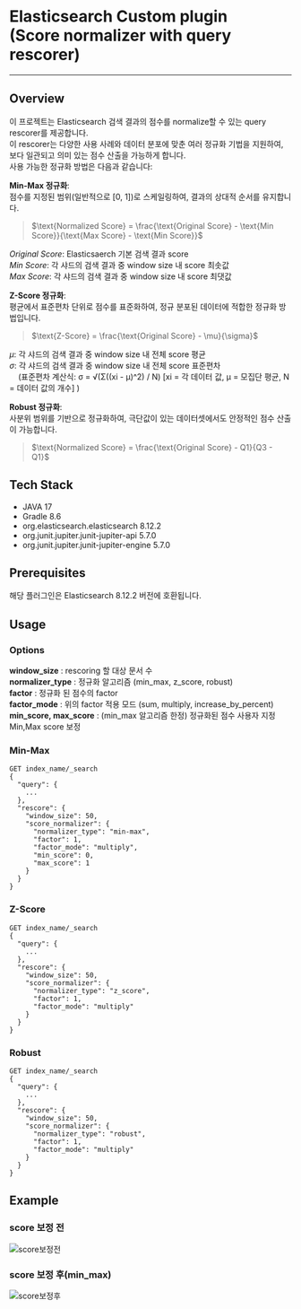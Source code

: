 # Elasticsearch Custom plugin<br/>(Score normalizer with query rescorer)

--- 

## Overview
이 프로젝트는 Elasticsearch 검색 결과의 점수를 normalize할 수 있는 query rescorer를 제공합니다.</br>
이 rescorer는 다양한 사용 사례와 데이터 분포에 맞춘 여러 정규화 기법을 지원하여,</br>
보다 일관되고 의미 있는 점수 산출을 가능하게 합니다.</br>
사용 가능한 정규화 방법은 다음과 같습니다:

**Min-Max 정규화**: <br/>
점수를 지정된 범위(일반적으로 [0, 1])로 스케일링하여, 결과의 상대적 순서를 유지합니다.

> $\text{Normalized Score} = \frac{\text{Original Score} - \text{Min Score}}{\text{Max Score} - \text{Min Score}}$ 

*Original Score*: Elasticsaerch 기본 검색 결과 score<br/>
*Min Score*: 각 샤드의 검색 결과 중 window size 내 score 최솟값<br/>
*Max Score*: 각 샤드의 검색 결과 중 window size 내 score 최댓값

**Z-Score 정규화**: <br/>평균에서 표준편차 단위로 점수를 표준화하여, 정규 분포된 데이터에 적합한 정규화 방법입니다.

> $\text{Z-Score} = \frac{\text{Original Score} - \mu}{\sigma}$

$\mu$: 각 샤드의 검색 결과 중 window size 내 전체 score 평균 <br/>
$\sigma$: 각 샤드의 검색 결과 중 window size 내 전체 score 표준편차 <br/>
&nbsp;&nbsp;&nbsp; (표준편차 계산식: σ = √(Σ((xi - μ)^2) / N) [xi = 각 데이터 값, μ = 모집단 평균, N = 데이터 값의 개수] )

**Robust 정규화**: <br/>사분위 범위를 기반으로 정규화하여, 극단값이 있는 데이터셋에서도 안정적인 점수 산출이 가능합니다.

> $\text{Normalized Score} = \frac{\text{Original Score} - Q1}{Q3 - Q1}$

## Tech Stack
- JAVA 17
- Gradle 8.6
- org.elasticsearch.elasticsearch 8.12.2
- org.junit.jupiter.junit-jupiter-api 5.7.0
- org.junit.jupiter.junit-jupiter-engine 5.7.0

## Prerequisites
해당 플러그인은 Elasticsearch 8.12.2 버전에 호환됩니다.

## Usage
### Options
**window_size** : rescoring 할 대상 문서 수<br/>
**normalizer_type** : 정규화 알고리즘 (min_max, z_score, robust)<br/>
**factor** : 정규화 된 점수의 factor<br/>
**factor_mode** : 위의 factor 적용 모드 (sum, multiply, increase_by_percent)<br/>
**min_score, max_score** : (min_max 알고리즘 한정) 정규화된 점수 사용자 지정 Min,Max score 보정<br/>

### Min-Max
```
GET index_name/_search
{
  "query": {
    ...
  },
  "rescore": {
    "window_size": 50,
    "score_normalizer": {
      "normalizer_type": "min-max",
      "factor": 1,
      "factor_mode": "multiply",
      "min_score": 0,
      "max_score": 1
    }
  }
}
```
### Z-Score

```
GET index_name/_search
{
  "query": {
    ...
  },
  "rescore": {
    "window_size": 50,
    "score_normalizer": {
      "normalizer_type": "z_score",
      "factor": 1,
      "factor_mode": "multiply"
    }
  }
}
```
### Robust
```
GET index_name/_search
{
  "query": {
    ...
  },
  "rescore": {
    "window_size": 50,
    "score_normalizer": {
      "normalizer_type": "robust",
      "factor": 1,
      "factor_mode": "multiply"
    }
  }
}
```

## Example
### score 보정 전
![score보정전](https://github.com/user-attachments/assets/1c9ba790-c767-47b9-9cab-7883877efa3b)
### score 보정 후(min_max)
![score보정후](https://github.com/user-attachments/assets/2acebb3b-67db-4fec-aa06-7360dfb568cb)